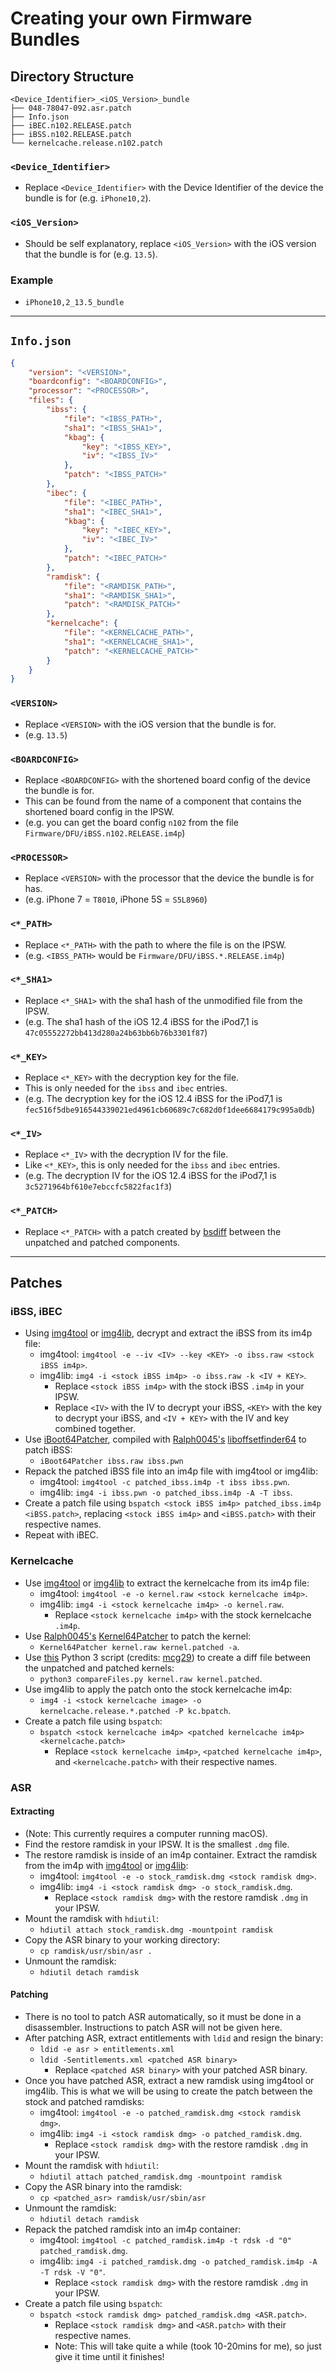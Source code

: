 # Creating your own Firmware Bundles

## Directory Structure
```
<Device_Identifier>_<iOS_Version>_bundle
├── 048-78047-092.asr.patch
├── Info.json
├── iBEC.n102.RELEASE.patch
├── iBSS.n102.RELEASE.patch
└── kernelcache.release.n102.patch
```
### `<Device_Identifier>`
- Replace `<Device_Identifier>` with the Device Identifier of the device the bundle is for (e.g. `iPhone10,2`).

### `<iOS_Version>`
- Should be self explanatory, replace `<iOS_Version>` with the iOS version that the bundle is for (e.g. `13.5`).

### Example
- `iPhone10,2_13.5_bundle`

----

## `Info.json`
```json
{
    "version": "<VERSION>",
    "boardconfig": "<BOARDCONFIG>",
    "processor": "<PROCESSOR>",
    "files": {
        "ibss": {
            "file": "<IBSS_PATH>",
            "sha1": "<IBSS_SHA1>",
            "kbag": {
                "key": "<IBSS_KEY>",
                "iv": "<IBSS_IV>"
            },
            "patch": "<IBSS_PATCH>"
        },
        "ibec": {
            "file": "<IBEC_PATH>",
            "sha1": "<IBEC_SHA1>",
            "kbag": {
                "key": "<IBEC_KEY>",
                "iv": "<IBEC_IV>"
            },
            "patch": "<IBEC_PATCH>"
        },
        "ramdisk": {
            "file": "<RAMDISK_PATH>",
            "sha1": "<RAMDISK_SHA1>",
            "patch": "<RAMDISK_PATCH>"
        },
        "kernelcache": {
            "file": "<KERNELCACHE_PATH>",
            "sha1": "<KERNELCACHE_SHA1>",
            "patch": "<KERNELCACHE_PATCH>"
        }
    }
}
```
### `<VERSION>`
- Replace `<VERSION>` with the iOS version that the bundle is for.
- (e.g. `13.5`)

### `<BOARDCONFIG>`
- Replace `<BOARDCONFIG>` with the shortened board config of the device the bundle is for.
- This can be found from the name of a component that contains the shortened board config in the IPSW.
- (e.g. you can get the board config `n102` from the file `Firmware/DFU/iBSS.n102.RELEASE.im4p`)

### `<PROCESSOR>`
- Replace `<VERSION>` with the processor that the device the bundle is for has.
- (e.g. iPhone 7 = `T8010`, iPhone 5S = `S5L8960`)

### `<*_PATH>`
- Replace `<*_PATH>` with the path to where the file is on the IPSW.
- (e.g. `<IBSS_PATH>` would be `Firmware/DFU/iBSS.*.RELEASE.im4p`)

### `<*_SHA1>`
- Replace `<*_SHA1>` with the sha1 hash of the unmodified file from the IPSW.
- (e.g. The sha1 hash of the iOS 12.4 iBSS for the iPod7,1 is `47c05552272bb413d280a24b63bb6b76b3301f87`)

### `<*_KEY>`
- Replace `<*_KEY>` with the decryption key for the file. 
- This is only needed for the `ibss` and `ibec` entries.
- (e.g. The decryption key for the iOS 12.4 iBSS for the iPod7,1 is `fec516f5dbe916544339021ed4961cb60689c7c682d0f1dee6684179c995a0db`)

### `<*_IV>`
- Replace `<*_IV>` with the decryption IV for the file. 
- Like `<*_KEY>`, this is only needed for the `ibss` and `ibec` entries.
- (e.g. The decryption IV for the iOS 12.4 iBSS for the iPod7,1 is `3c5271964bf610e7ebccfc5822fac1f3`)

### `<*_PATCH>`
- Replace `<*_PATCH>` with a patch created by [bsdiff](https://github.com/mendsley/bsdiff) between the unpatched and patched components.

----

## Patches

### iBSS, iBEC
- Using [img4tool](https://github.com/tihmstar/img4tool) or [img4lib](https://github.com/xerub/img4lib), decrypt and extract the iBSS from its im4p file:
    - img4tool: `img4tool -e --iv <IV> --key <KEY> -o ibss.raw <stock iBSS im4p>`.
    - img4lib: `img4 -i <stock iBSS im4p> -o ibss.raw -k <IV + KEY>`.
        - Replace `<stock iBSS im4p>` with the stock iBSS `.im4p` in your IPSW.
        - Replace `<IV>` with the IV to decrypt your iBSS, `<KEY>` with the key to decrypt your iBSS, and `<IV + KEY>` with the IV and key combined together.
- Use [iBoot64Patcher](https://github.com/tihmstar/iBoot64Patcher), compiled with [Ralph0045's](https://twitter.com/Ralph0045) [liboffsetfinder64](https://github.com/Ralph0045/iBoot64Patcher) to patch iBSS:
    - `iBoot64Patcher ibss.raw ibss.pwn`
- Repack the patched iBSS file into an im4p file with img4tool or img4lib:
    - img4tool: `img4tool -c patched_ibss.im4p -t ibss ibss.pwn`.
    - img4lib: `img4 -i ibss.pwn -o patched_ibss.im4p -A -T ibss`.
- Create a patch file using `bspatch <stock iBSS im4p> patched_ibss.im4p <iBSS.patch>`, replacing `<stock iBSS im4p>` and `<iBSS.patch>` with their respective names.
- Repeat with iBEC.

### Kernelcache
- Use [img4tool](https://github.com/tihmstar/img4tool) or [img4lib](https://github.com/xerub/img4lib) to extract the kernelcache from its im4p file:
    - img4tool: `img4tool -e -o kernel.raw <stock kernelcache im4p>`.
    - img4lib: `img4 -i <stock kernelcache im4p> -o kernel.raw`.
        - Replace `<stock kernelcache im4p>` with the stock kernelcache `.im4p`.
- Use [Ralph0045's](https://twitter.com/Ralph0045) [Kernel64Patcher](https://github.com/Ralph0045/Kernel64Patcher) to patch the kernel:
    - `Kernel64Patcher kernel.raw kernel.patched -a`.
- Use [this](https://raw.githubusercontent.com/dualbootfun/dualbootfun.github.io/master/source/compareFiles.py) Python 3 script (credits: [mcg29](https://twitter.com/mcg29_)) to create a diff file between the unpatched and patched kernels:
    - `python3 compareFiles.py kernel.raw kernel.patched`.
- Use img4lib to apply the patch onto the stock kernelcache im4p:
    - `img4 -i <stock kernelcache image> -o kernelcache.release.*.patched -P kc.bpatch`.
- Create a patch file using `bspatch`:
    - `bspatch <stock kernelcache im4p> <patched kernelcache im4p> <kernelcache.patch>`
        - Replace `<stock kernelcache im4p>`, `<patched kernelcache im4p>`, and `<kernelcache.patch>` with their respective names.

### ASR
#### Extracting
- (Note: This currently requires a computer running macOS).
- Find the restore ramdisk in your IPSW. It is the smallest `.dmg` file.
- The restore ramdisk is inside of an im4p container. Extract the ramdisk from the im4p with [img4tool](https://github.com/tihmstar/img4tool) or [img4lib](https://github.com/xerub/img4lib):
    - img4tool: `img4tool -e -o stock_ramdisk.dmg <stock ramdisk dmg>`.
    - img4lib: `img4 -i <stock ramdisk dmg> -o stock_ramdisk.dmg`.
        - Replace `<stock ramdisk dmg>` with the restore ramdisk `.dmg` in your IPSW.
- Mount the ramdisk with `hdiutil`:
    - `hdiutil attach stock_ramdisk.dmg -mountpoint ramdisk`
- Copy the ASR binary to your working directory:
    - `cp ramdisk/usr/sbin/asr .`
- Unmount the ramdisk:
    - `hdiutil detach ramdisk`
#### Patching
- There is no tool to patch ASR automatically, so it must be done in a disassembler. Instructions to patch ASR will not be given here.
- After patching ASR, extract entitlements with `ldid` and resign the binary:
    - `ldid -e asr > entitlements.xml`
    - `ldid -Sentitlements.xml <patched ASR binary>`
        - Replace `<patched ASR binary>` with your patched ASR binary.
- Once you have patched ASR, extract a new ramdisk using img4tool or img4lib. This is what we will be using to create the patch between the stock and patched ramdisks:
    - img4tool: `img4tool -e -o patched_ramdisk.dmg <stock ramdisk dmg>`.
    - img4lib: `img4 -i <stock ramdisk dmg> -o patched_ramdisk.dmg`.
        - Replace `<stock ramdisk dmg>` with the restore ramdisk `.dmg` in your IPSW.
- Mount the ramdisk with `hdiutil`:
    - `hdiutil attach patched_ramdisk.dmg -mountpoint ramdisk`
- Copy the ASR binary into the ramdisk:
    - `cp <patched_asr> ramdisk/usr/sbin/asr`
- Unmount the ramdisk:
    - `hdiutil detach ramdisk`
- Repack the patched ramdisk into an im4p container:
    - img4tool: `img4tool -c patched_ramdisk.im4p -t rdsk -d "0" patched_ramdisk.dmg`.
    - img4lib: `img4 -i patched_ramdisk.dmg -o patched_ramdisk.im4p -A -T rdsk -V "0"`.
        - Replace `<stock ramdisk dmg>` with the restore ramdisk `.dmg` in your IPSW.
- Create a patch file using `bspatch`:
    - `bspatch <stock ramdisk dmg> patched_ramdisk.dmg <ASR.patch>`.
        - Replace `<stock ramdisk dmg>` and `<ASR.patch>` with their respective names.
        - Note: This will take quite a while (took 10-20mins for me), so just give it time until it finishes!

